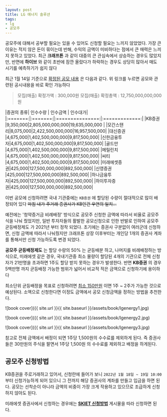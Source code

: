 ```yaml
---
layout: post
title: LG 에너지 솔루션
tags:
- lg
- 공모주
---
```


공모주에 대해서 공부할 필요는 있을 수 있어도 신청할 필요는 느끼지 않았었다. 가장 큰 이유는 적지 않은 돈이 묶이는데 반해, 수익의 금액이 미비하다는 점에서 큰 매력은 느끼지 못하고 있었다. 최근 **크래프톤** 과 같이 대중의 큰 관심속에서 상승하는 경우도 많았지만, 반면에 **하이브** 와 같이 초반에 잠깐 올랐다가 하락하는 경우도 상당히 많아서 매도 시기를 예측하기가 쉽지 않다

최근 1월 14일 기준으로 <span style="color:var(--accent);">[확정된 공모 내용](https://dart.fss.or.kr/dsaf001/main.do?rcpNo=20220114000408)</span> 은 다음과 같다. 위 링크를 누르면 공모와 관련된 공시내용을 바로 확인 가능하다 

> 모집(매출) 확정가액 : 300,000원
> 모집(매출) 확정총액 : 12,750,000,000,000원

|증권의 종류| 인수수량 | 인수금액           |	인수대가|
|:=======:|:=======:|:===============:|:=============:|
|KB증권    |9,350,000|2,805,000,000,000|19,635,000,000 |
|모간스탠리|8,075,000|2,422,500,000,000|16,957,500,000|
|대신증권	|4,675,000|1,402,500,000,000|9,817,500,000|
|신한금융투자|4,675,000|1,402,500,000,000|9,817,500,000|
|골드만	    |4,675,000|1,402,500,000,000|9,817,500,000|
|메릴린치 	|4,675,000|1,402,500,000,000|9,817,500,000|
|씨티      |4,675,000|1,402,500,000,000|9,817,500,000|
|미래에셋증권|425,000|127,500,000,000|892,500,000|
|신영증권	|425,000|127,500,000,000|892,500,000|
|하나금융투자|425,000|127,500,000,000|892,500,000|
|하이투자증권|425,000|127,500,000,000|892,500,000|	

이번 공모에 신청하려면 국내 기관중에는 `KB증권` 에 할당된 수량이 절대적으로 많이 배정되어 있다 <strike>마침 내가 주거래 증권사가 KB인건 우연의 일치...</strike>

예전에는 <span style="color:var(--accent);">'청약증거금 비례배정'</span> 방식으로 공모주 신청한 금액에 따라서 비율로 공모주식을 나눠 줬었지만, 일반 투자자들의 활발한 공모신청으로 인한 반발로 인하여 <span style="color:var(--strong);">공모주 균등배정제도</span> 가 2021년 부터 정착 되었다. 초기에는 증권사 구분없이 여러군데 신청하면, 신청 금액에 따라서 나눠줬지만 크래프톤 상장 이후부터는 개인당 1개의 증권사 계좌를 통해서만 신청 가능하도록 변경 되었다.

**공모주 균등배정제도** 는 할당 수량의 50% 는 균등배분 하고, 나머지를 비례배정하는 방식으로, 미래에셋 같은 경우, 국내기관중 최소 물량이 할당된 4개의 기관으로 전체 신청자가 21만명을 초과하면 1주도 할당 받지 못하는 경우가 발생한다. 반면 **KB증권** 의 경우 5백만명 까지 균등배정 가능한 범위가 넓어서 비교적 적은 금액으로 신청하기에 용이하다

최소단위 균등배정을 목표로 신청하려면 <span style="color:var(--strong);">[최소 150만원](https://www.chosun.com/economy/money/2022/01/13/RMCZWU3SHRD63NDUZTKYLRXUOQ/)</span> 이면 1주 ~ 2주가 가능한 것으로 예상된다. 소액으로 신청한다면 이정도 금액에서 공모 신청금액을 정하는 방법을 추천한다.

![book cover]({{ site.url }}{{ site.baseurl }}/assets/book/lgenergy1.jpg)

![book cover]({{ site.url }}{{ site.baseurl }}/assets/book/lgenergy2.jpg)

![book cover]({{ site.url }}{{ site.baseurl }}/assets/book/lgenergy3.jpg)

참고로 전체 금액에서 배정이 되면 1주당 1,500원의 수수료를 제외하게 된다. 즉 증권사들은 30만원의 주식을 팔면서 1주당 1,500원 의 수수료를 제외하고 배정을 하게된다.

## 공모주 신청방법

KB증권을 주로거래하고 있어서, 신청란에 들어가 보니 `2022년 1월 18일 ~ 19일 10:00` 부터 신청가능하게 되어 있으니 그 전까지 해당 증권사의 계좌를 만들고 입금을 하면 된다. 공모는 선착순이 아니라 금액의 비중이 가장 크게 작용하고 있으므로 조급하게 신청하지 않아도 된다.

미래에셋 증권사에서 신청하는 경우에는 **[SKIET 신청방법](https://j-windy.tistory.com/779)** 게시물을 따라 신청하면 된다.